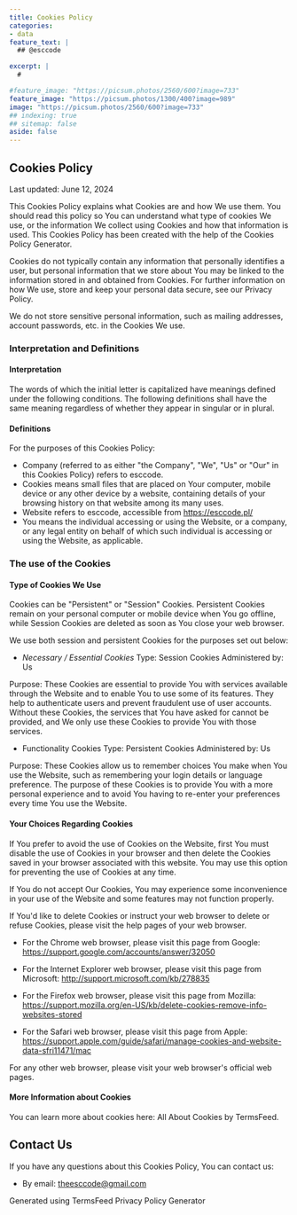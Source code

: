```yaml
---
title: Cookies Policy
categories:
- data
feature_text: |
  ## @esccode

excerpt: |
  # 

#feature_image: "https://picsum.photos/2560/600?image=733"
feature_image: "https://picsum.photos/1300/400?image=989"
image: "https://picsum.photos/2560/600?image=733"
## indexing: true
## sitemap: false
aside: false
---
```



## Cookies Policy

Last updated: June 12, 2024  

This Cookies Policy explains what Cookies are and how We use them. You should read this policy so You can understand what type of cookies We use, or the information We collect using Cookies and how that information is used. This Cookies Policy has been created with the help of the Cookies Policy Generator.  

Cookies do not typically contain any information that personally identifies a user, but personal information that we store about You may be linked to the information stored in and obtained from Cookies. For further information on how We use, store and keep your personal data secure, see our Privacy Policy.  

We do not store sensitive personal information, such as mailing addresses, account passwords, etc. in the Cookies We use.  

### Interpretation and Definitions

#### Interpretation

The words of which the initial letter is capitalized have meanings defined under the following conditions. The following definitions shall have the same meaning regardless of whether they appear in singular or in plural.

#### Definitions

For the purposes of this Cookies Policy:  

- Company (referred to as either "the Company", "We", "Us" or "Our" in this Cookies Policy) refers to esccode.
- Cookies means small files that are placed on Your computer, mobile device or any other device by a website, containing details of your browsing history on that website among its many uses.
- Website refers to esccode, accessible from https://esccode.pl/
- You means the individual accessing or using the Website, or a company, or any legal entity on behalf of which such individual is accessing or using the Website, as applicable.  

### The use of the Cookies

#### Type of Cookies We Use

Cookies can be "Persistent" or "Session" Cookies. Persistent Cookies remain on your personal computer or mobile device when You go offline, while Session Cookies are deleted as soon as You close your web browser.  

We use both session and persistent Cookies for the purposes set out below:  

- *Necessary / Essential Cookies*
  Type: Session Cookies
  Administered by: Us  

Purpose: These Cookies are essential to provide You with services available through the Website and to enable You to use some of its features. They help to authenticate users and prevent fraudulent use of user accounts. Without these Cookies, the services that You have asked for cannot be provided, and We only use these Cookies to provide You with those services.

- Functionality Cookies
  Type: Persistent Cookies
  Administered by: Us  

Purpose: These Cookies allow us to remember choices You make when You use the Website, such as remembering your login details or language preference. The purpose of these Cookies is to provide You with a more personal experience and to avoid You having to re-enter your preferences every time You use the Website.  

#### Your Choices Regarding Cookies

If You prefer to avoid the use of Cookies on the Website, first You must disable the use of Cookies in your browser and then delete the Cookies saved in your browser associated with this website. You may use this option for preventing the use of Cookies at any time.  

If You do not accept Our Cookies, You may experience some inconvenience in your use of the Website and some features may not function properly.  

If You'd like to delete Cookies or instruct your web browser to delete or refuse Cookies, please visit the help pages of your web browser.  

- For the Chrome web browser, please visit this page from Google: <https://support.google.com/accounts/answer/32050>

- For the Internet Explorer web browser, please visit this page from Microsoft: <http://support.microsoft.com/kb/278835>

- For the Firefox web browser, please visit this page from Mozilla: <https://support.mozilla.org/en-US/kb/delete-cookies-remove-info-websites-stored>

- For the Safari web browser, please visit this page from Apple: <https://support.apple.com/guide/safari/manage-cookies-and-website-data-sfri11471/mac>  

For any other web browser, please visit your web browser's official web pages.  

#### More Information about Cookies

You can learn more about cookies here: All About Cookies by TermsFeed.  

## Contact Us

If you have any questions about this Cookies Policy, You can contact us:  

- By email: theesccode@gmail.com

Generated using TermsFeed Privacy Policy Generator  